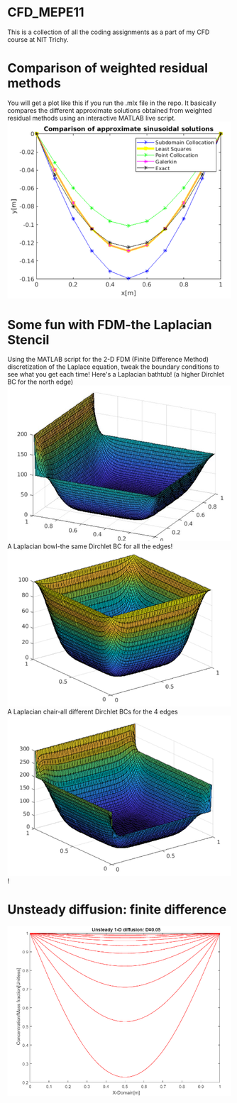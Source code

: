 # CFD_MEPE11
This is a collection of all the coding assignments as a part of my CFD course at NIT Trichy.
# Comparison of weighted residual methods
You will get a plot like this if you run the .mlx file in the repo. It basically compares the different approximate solutions obtained from weighted residual methods using an interactive MATLAB live script.\
![plot!](https://github.com/RSuryaNarayan/CFD_MEPE11/blob/main/Results/comparison_wrm.PNG)

# Some fun with FDM-the Laplacian Stencil
Using the MATLAB script for the 2-D FDM (Finite Difference Method) discretization of the Laplace equation, tweak the boundary conditions to see what you get each time! Here's a Laplacian bathtub! (a higher Dirchlet BC for the north edge)\
![plot!](https://github.com/RSuryaNarayan/CFD_MEPE11/blob/main/Results/laplace_bathtub.jpeg)\
A Laplacian bowl-the same Dirchlet BC for all the edges!\
![plot!](https://github.com/RSuryaNarayan/CFD_MEPE11/blob/main/Results/laplace_bowl.PNG)\
A Laplacian chair-all different Dirchlet BCs for the 4 edges\
![plot!](https://github.com/RSuryaNarayan/CFD_MEPE11/blob/main/Results/laplace_chair.PNG)!
# Unsteady diffusion: finite difference
![plot!](https://github.com/RSuryaNarayan/CFD_MEPE11/blob/main/Results/Unsteady%20diffusion.PNG)
